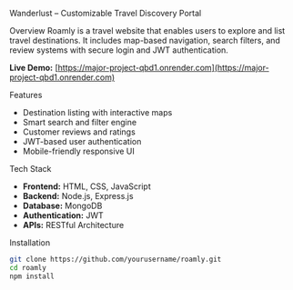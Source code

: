 Wanderlust – Customizable Travel Discovery Portal

Overview
Roamly is a travel website that enables users to explore and list travel destinations. It includes map-based navigation, search filters, and review systems with secure login and JWT authentication.

 **Live Demo:** [https://major-project-qbd1.onrender.com](https://major-project-qbd1.onrender.com)

 Features
-  Destination listing with interactive maps
-  Smart search and filter engine
-  Customer reviews and ratings
-  JWT-based user authentication
-  Mobile-friendly responsive UI

 Tech Stack
- **Frontend:** HTML, CSS, JavaScript
- **Backend:** Node.js, Express.js
- **Database:** MongoDB
- **Authentication:** JWT
- **APIs:** RESTful Architecture

 Installation

```bash
git clone https://github.com/yourusername/roamly.git
cd roamly
npm install
